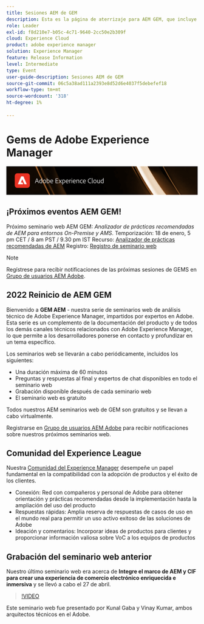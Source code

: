 ```yaml
---
title: Sesiones AEM de GEM
description: Esta es la página de aterrizaje para AEM GEM, que incluye información sobre la serie de seminarios web y la información de registro, seminarios web anteriores y futuros
role: Leader
exl-id: f8d210e7-b05c-4c71-9640-2cc50e2b309f
cloud: Experience Cloud
product: adobe experience manager
solution: Experience Manager
feature: Release Information
level: Intermediate
type: Event
user-guide-description: Sesiones AEM de GEM
source-git-commit: 06c5a38ad111a2393e8d52d6e4037f5debefef18
workflow-type: tm+mt
source-wordcount: '318'
ht-degree: 1%

---
```


# Gems de Adobe Experience Manager

<img alt="Experiencias digitales" src="./assets/ADX_Gems.png"/>

## ¡Próximos eventos AEM GEM!

<!---  Remove the comment marks, and put the upcoming event in the below table

<table style="max-width: 1214px;">
<tr>
  <td style="vertical-align: top;">
    <a href="https://www.youtube.com/watch?v=f1T9XU9TCJU">
      <img alt="Experience League LIVE Oct 25" src="assets/Oct25_2022_exl_live_banner_web_1920_WebBanner.png">
    </a>
    <div>
      <a href="https://www.youtube.com/watch?v=f1T9XU9TCJU">
        <strong>Deliver the right offer at the right time with decision management</strong>
      </a>
      <br/><em>with Sandra Hausmann, Ben Tepfer, Brandon Poyfair, and Jason Hickey</em>
      <br/><em>October 25, 2022</em>
    </div>
  </td>
</tr>
</table>

--->
Próximo seminario web AEM GEM: *Analizador de prácticas recomendadas de AEM para entornos On-Premise y AMS*.
Temporización: 18 de enero, 5 pm CET / 8 am PST / 9.30 pm IST Recurso: [Analizador de prácticas recomendadas de AEM](/help/gems2022/aem-best-practices-analyzer.md)
Registro: [Registro de seminario web](https://aem-augs.adobe.com/e/mz8eae/)

>[!NOTE]
>
> Regístrese para recibir notificaciones de las próximas sesiones de GEMS en [Grupo de usuarios AEM Adobe](https://aem-augs.adobe.com/).

## 2022 Reinicio de AEM GEM

Bienvenido a **GEM AEM** - nuestra serie de seminarios web de análisis técnico de Adobe Experience Manager, impartidos por expertos en Adobe. Esta serie es un complemento de la documentación del producto y de todos los demás canales técnicos relacionados con Adobe Experience Manager, lo que permite a los desarrolladores ponerse en contacto y profundizar en un tema específico.

Los seminarios web se llevarán a cabo periódicamente, incluidos los siguientes:

* Una duración máxima de 60 minutos
* Preguntas y respuestas al final y expertos de chat disponibles en todo el seminario web
* Grabación disponible después de cada seminario web
* El seminario web es gratuito

Todos nuestros AEM seminarios web de GEM son gratuitos y se llevan a cabo virtualmente.

Registrarse en [Grupo de usuarios AEM Adobe](https://aem-augs.adobe.com/) para recibir notificaciones sobre nuestros próximos seminarios web.

## Comunidad del Experience League

Nuestra [Comunidad del Experience Manager](https://experienceleaguecommunities.adobe.com/t5/adobe-experience-manager/ct-p/adobe-experience-manager-community) desempeñe un papel fundamental en la compatibilidad con la adopción de productos y el éxito de los clientes.

* Conexión: Red con compañeros y personal de Adobe para obtener orientación y prácticas recomendadas desde la implementación hasta la ampliación del uso del producto
* Respuestas rápidas: Amplia reserva de respuestas de casos de uso en el mundo real para permitir un uso activo exitoso de las soluciones de Adobe
* Ideación y comentarios: Incorporar ideas de productos para clientes y proporcionar información valiosa sobre VoC a los equipos de productos

## Grabación del seminario web anterior

Nuestro último seminario web era acerca de **Integre el marco de AEM y CIF para crear una experiencia de comercio electrónico enriquecida e inmersiva** y se llevó a cabo el 27 de abril.

>[!VIDEO](https://video.tv.adobe.com/v/342565/?quality=12&learn=on)

Este seminario web fue presentado por Kunal Gaba y Vinay Kumar, ambos arquitectos técnicos en el Adobe.
